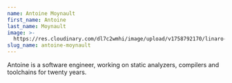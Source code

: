 ```yaml
---
name: Antoine Moynault
first_name: Antoine
last_name: Moynault
image: >-
  https://res.cloudinary.com/dl7c2wmhi/image/upload/v1758792170/linaro-website/images/author/antoine-moynault
slug_name: antoine-moynault
---
```


Antoine is a software engineer, working on static analyzers, compilers and toolchains for twenty years.
